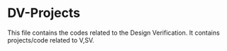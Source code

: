 # DV-Projects
This file contains the codes related to the Design Verification. It contains projects/code related to V,SV. 
